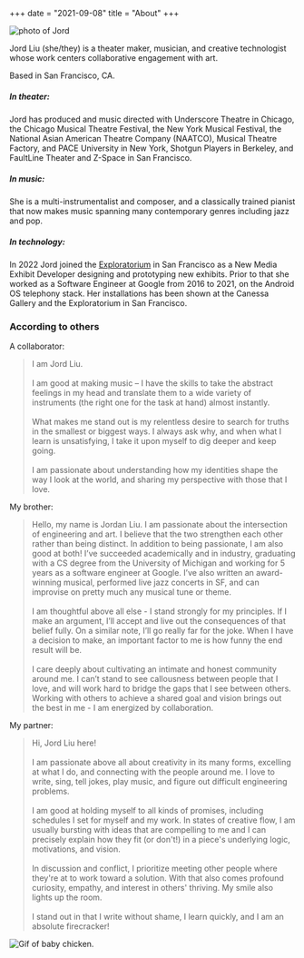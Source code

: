 +++
date = "2021-09-08"
title = "About"
+++

![photo of Jord](/img//prof.jpeg)

Jord Liu (she/they) is a theater maker, musician, and creative technologist whose work centers collaborative engagement with art.

Based in San Francisco, CA.

##### In theater:
Jord has produced and music directed with Underscore Theatre in Chicago, the Chicago Musical Theatre Festival, the New York Musical Festival, the National Asian American Theatre Company (NAATCO), Musical Theatre Factory, and PACE University in New York, Shotgun Players in Berkeley, and FaultLine Theater and Z-Space in San Francisco.

##### In music:
She is a multi-instrumentalist and composer, and a classically trained pianist that now makes music spanning many contemporary genres including jazz and pop.

##### In technology:
In 2022 Jord joined the <a href="https://www.exploratorium.edu/">Exploratorium</a> in San Francisco as a New Media Exhibit Developer designing and prototyping new exhibits. Prior to that she worked as a Software Engineer at Google from 2016 to 2021, on the Android OS telephony stack. Her installations has been shown at the Canessa Gallery and the Exploratorium in San Francisco.

### According to others
A collaborator:
>I am Jord Liu. \
\
I am good at making music – I have the skills to take the abstract feelings in my head and translate them to a wide variety of instruments (the right one for the task at hand) almost instantly.\
\
What makes me stand out is my relentless desire to search for truths in the smallest or biggest ways. I always ask why, and when what I learn is unsatisfying, I take it upon myself to dig deeper and keep going.\
\
I am passionate about understanding how my identities shape the way I look at the world, and sharing my perspective with those that I love.

My brother:
>Hello, my name is Jordan Liu. I am passionate about the intersection of engineering and art. I believe that the two strengthen each other rather than being distinct. In addition to being passionate, I am also good at both! I’ve succeeded academically and in industry, graduating with a CS degree from the University of Michigan and working for 5 years as a software engineer at Google. I’ve also written an award-winning musical, performed live jazz concerts in SF, and can improvise on pretty much any musical tune or theme.\
\
I am thoughtful above all else - I stand strongly for my principles. If I make an argument, I’ll accept and live out the consequences of that belief fully. On a similar note, I’ll go really far for the joke. When I have a decision to make, an important factor to me is how funny the end result will be.\
\
I care deeply about cultivating an intimate and honest community around me. I can’t stand to see callousness between people that I love, and will work hard to bridge the gaps that I see between others. Working with others to achieve a shared goal and vision brings out the best in me - I am energized by collaboration.

My partner:
>Hi, Jord Liu here!\
\
I am passionate above all about creativity in its many forms, excelling at what I do, and connecting with the people around me. I love to write, sing, tell jokes, play music, and figure out difficult engineering problems.\
\
I am good at holding myself to all kinds of promises, including schedules I set for myself and my work. In states of creative flow, I am usually bursting with ideas that are compelling to me and I can precisely explain how they fit (or don't!) in a piece's underlying logic, motivations, and vision.\
\
In discussion and conflict, I prioritize meeting other people where they're at to work toward a solution. With that also comes profound curiosity, empathy, and interest in others' thriving. My smile also lights up the room.\
\
I stand out in that I write without shame, I learn quickly, and I am an absolute firecracker!

![Gif of baby chicken.](/img/portfolio/chick.gif)
